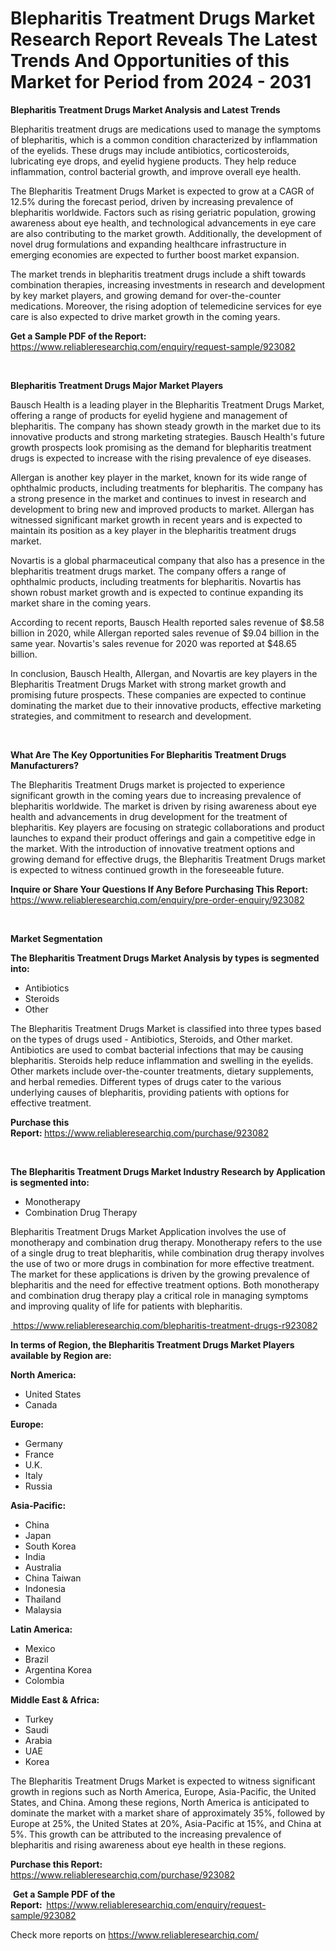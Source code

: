 <p><h1>Blepharitis Treatment Drugs Market Research Report Reveals The Latest Trends And Opportunities of this Market for Period from 2024 - 2031</h1></p><p><strong>Blepharitis Treatment Drugs Market Analysis and Latest Trends</strong></p>
<p><p>Blepharitis treatment drugs are medications used to manage the symptoms of blepharitis, which is a common condition characterized by inflammation of the eyelids. These drugs may include antibiotics, corticosteroids, lubricating eye drops, and eyelid hygiene products. They help reduce inflammation, control bacterial growth, and improve overall eye health.</p><p>The Blepharitis Treatment Drugs Market is expected to grow at a CAGR of 12.5% during the forecast period, driven by increasing prevalence of blepharitis worldwide. Factors such as rising geriatric population, growing awareness about eye health, and technological advancements in eye care are also contributing to the market growth. Additionally, the development of novel drug formulations and expanding healthcare infrastructure in emerging economies are expected to further boost market expansion.</p><p>The market trends in blepharitis treatment drugs include a shift towards combination therapies, increasing investments in research and development by key market players, and growing demand for over-the-counter medications. Moreover, the rising adoption of telemedicine services for eye care is also expected to drive market growth in the coming years.</p></p>
<p><strong>Get a Sample PDF of the Report:&nbsp;</strong> <a href="https://www.reliableresearchiq.com/enquiry/request-sample/923082">https://www.reliableresearchiq.com/enquiry/request-sample/923082</a></p>
<p>&nbsp;</p>
<p><strong>Blepharitis Treatment Drugs Major Market Players</strong></p>
<p><p>Bausch Health is a leading player in the Blepharitis Treatment Drugs Market, offering a range of products for eyelid hygiene and management of blepharitis. The company has shown steady growth in the market due to its innovative products and strong marketing strategies. Bausch Health's future growth prospects look promising as the demand for blepharitis treatment drugs is expected to increase with the rising prevalence of eye diseases.</p><p>Allergan is another key player in the market, known for its wide range of ophthalmic products, including treatments for blepharitis. The company has a strong presence in the market and continues to invest in research and development to bring new and improved products to market. Allergan has witnessed significant market growth in recent years and is expected to maintain its position as a key player in the blepharitis treatment drugs market.</p><p>Novartis is a global pharmaceutical company that also has a presence in the blepharitis treatment drugs market. The company offers a range of ophthalmic products, including treatments for blepharitis. Novartis has shown robust market growth and is expected to continue expanding its market share in the coming years.</p><p>According to recent reports, Bausch Health reported sales revenue of $8.58 billion in 2020, while Allergan reported sales revenue of $9.04 billion in the same year. Novartis's sales revenue for 2020 was reported at $48.65 billion.</p><p>In conclusion, Bausch Health, Allergan, and Novartis are key players in the Blepharitis Treatment Drugs Market with strong market growth and promising future prospects. These companies are expected to continue dominating the market due to their innovative products, effective marketing strategies, and commitment to research and development.</p></p>
<p>&nbsp;</p>
<p><strong>What Are The Key Opportunities For Blepharitis Treatment Drugs Manufacturers?</strong></p>
<p><p>The Blepharitis Treatment Drugs market is projected to experience significant growth in the coming years due to increasing prevalence of blepharitis worldwide. The market is driven by rising awareness about eye health and advancements in drug development for the treatment of blepharitis. Key players are focusing on strategic collaborations and product launches to expand their product offerings and gain a competitive edge in the market. With the introduction of innovative treatment options and growing demand for effective drugs, the Blepharitis Treatment Drugs market is expected to witness continued growth in the foreseeable future.</p></p>
<p><strong>Inquire or Share Your Questions If Any Before Purchasing This Report:</strong> <a href="https://www.reliableresearchiq.com/enquiry/pre-order-enquiry/923082">https://www.reliableresearchiq.com/enquiry/pre-order-enquiry/923082</a></p>
<p>&nbsp;</p>
<p><strong>Market Segmentation</strong></p>
<p><strong>The Blepharitis Treatment Drugs Market Analysis by types is segmented into:</strong></p>
<p><ul><li>Antibiotics</li><li>Steroids</li><li>Other</li></ul></p>
<p><p>The Blepharitis Treatment Drugs Market is classified into three types based on the types of drugs used - Antibiotics, Steroids, and Other market. Antibiotics are used to combat bacterial infections that may be causing blepharitis. Steroids help reduce inflammation and swelling in the eyelids. Other markets include over-the-counter treatments, dietary supplements, and herbal remedies. Different types of drugs cater to the various underlying causes of blepharitis, providing patients with options for effective treatment.</p></p>
<p><strong>Purchase this Report:&nbsp;</strong><a href="https://www.reliableresearchiq.com/purchase/923082">https://www.reliableresearchiq.com/purchase/923082</a></p>
<p>&nbsp;</p>
<p><strong>The Blepharitis Treatment Drugs Market Industry Research by Application is segmented into:</strong></p>
<p><ul><li>Monotherapy</li><li>Combination Drug Therapy</li></ul></p>
<p><p>Blepharitis Treatment Drugs Market Application involves the use of monotherapy and combination drug therapy. Monotherapy refers to the use of a single drug to treat blepharitis, while combination drug therapy involves the use of two or more drugs in combination for more effective treatment. The market for these applications is driven by the growing prevalence of blepharitis and the need for effective treatment options. Both monotherapy and combination drug therapy play a critical role in managing symptoms and improving quality of life for patients with blepharitis.</p></p>
<p><a href="https://www.reliableresearchiq.com/blepharitis-treatment-drugs-r923082">&nbsp;https://www.reliableresearchiq.com/blepharitis-treatment-drugs-r923082</a></p>
<p><strong>In terms of Region, the Blepharitis Treatment Drugs Market Players available by Region are:</strong></p>
<p>
    <p> <strong> North America: </strong>
        <ul>
            <li>United States</li>
            <li>Canada</li>
        </ul>
        </p> 
    <p> <strong> Europe: </strong>
        <ul>
            <li>Germany</li>
            <li>France</li>
            <li>U.K.</li>
            <li>Italy</li>
            <li>Russia</li>
        </ul>
        </p> 
    <p> <strong> Asia-Pacific: </strong>
        <ul>
            <li>China</li>
            <li>Japan</li>
            <li>South Korea</li>
            <li>India</li>
            <li>Australia</li>
            <li>China Taiwan</li>
            <li>Indonesia</li>
            <li>Thailand</li>
            <li>Malaysia</li>
        </ul>
        </p> 
    <p> <strong> Latin America: </strong>
        <ul>
            <li>Mexico</li>
            <li>Brazil</li>
            <li>Argentina Korea</li>
            <li>Colombia</li>
        </ul>
        </p> 
    <p> <strong> Middle East & Africa: </strong>
        <ul>
            <li>Turkey</li>
            <li>Saudi</li>
            <li>Arabia</li>
            <li>UAE</li>
            <li>Korea</li>
        </ul>
    </p>
    </p>
<p><p>The Blepharitis Treatment Drugs Market is expected to witness significant growth in regions such as North America, Europe, Asia-Pacific, the United States, and China. Among these regions, North America is anticipated to dominate the market with a market share of approximately 35%, followed by Europe at 25%, the United States at 20%, Asia-Pacific at 15%, and China at 5%. This growth can be attributed to the increasing prevalence of blepharitis and rising awareness about eye health in these regions.</p></p>
<p><strong>Purchase this Report: </strong><a href="https://www.reliableresearchiq.com/purchase/923082">https://www.reliableresearchiq.com/purchase/923082</a></p>
<p>&nbsp;<strong>Get a Sample PDF of the Report:&nbsp;&nbsp;</strong><a href="https://www.reliableresearchiq.com/enquiry/request-sample/923082">https://www.reliableresearchiq.com/enquiry/request-sample/923082</a></p>
<p><strong></strong></p>
<p>Check more reports on <a href="https://www.reliableresearchiq.com/">https://www.reliableresearchiq.com/</a></p>